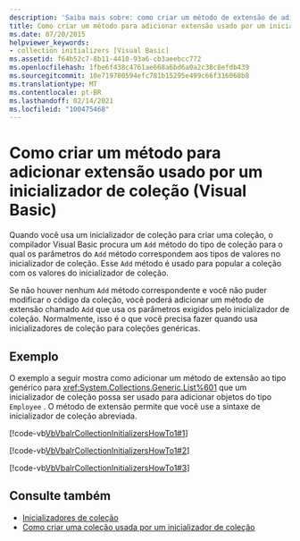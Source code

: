 ```yaml
---
description: 'Saiba mais sobre: como criar um método de extensão de adição usado por um inicializador de coleção (Visual Basic)'
title: Como criar um método para adicionar extensão usado por um inicializador de coleção
ms.date: 07/20/2015
helpviewer_keywords:
- collection initializers [Visual Basic]
ms.assetid: f64b52c7-8b11-4410-93a6-cb3aeebcc772
ms.openlocfilehash: 1fbe6f438c4761ae668a6bd6a0a2c38c8efdb439
ms.sourcegitcommit: 10e719780594efc781b15295e499c66f316068b8
ms.translationtype: MT
ms.contentlocale: pt-BR
ms.lasthandoff: 02/14/2021
ms.locfileid: "100475468"
---
```

# <a name="how-to-create-an-add-extension-method-used-by-a-collection-initializer-visual-basic"></a>Como criar um método para adicionar extensão usado por um inicializador de coleção (Visual Basic)

Quando você usa um inicializador de coleção para criar uma coleção, o compilador Visual Basic procura um `Add` método do tipo de coleção para o qual os parâmetros do `Add` método correspondem aos tipos de valores no inicializador de coleção. Esse `Add` método é usado para popular a coleção com os valores do inicializador de coleção.  
  
 Se não houver nenhum `Add` método correspondente e você não puder modificar o código da coleção, você poderá adicionar um método de extensão chamado `Add` que usa os parâmetros exigidos pelo inicializador de coleção. Normalmente, isso é o que você precisa fazer quando usa inicializadores de coleção para coleções genéricas.  
  
## <a name="example"></a>Exemplo  

 O exemplo a seguir mostra como adicionar um método de extensão ao tipo genérico para <xref:System.Collections.Generic.List%601> que um inicializador de coleção possa ser usado para adicionar objetos do tipo `Employee` . O método de extensão permite que você use a sintaxe de inicializador de coleção abreviada.  
  
 [!code-vb[VbVbalrCollectionInitializersHowTo1#1](~/samples/snippets/visualbasic/VS_Snippets_VBCSharp/VbVbalrCollectionInitializersHowTo1/VB/Module1.vb#1)]  
  
 [!code-vb[VbVbalrCollectionInitializersHowTo1#2](~/samples/snippets/visualbasic/VS_Snippets_VBCSharp/VbVbalrCollectionInitializersHowTo1/VB/Module1.vb#2)]  
  
 [!code-vb[VbVbalrCollectionInitializersHowTo1#3](~/samples/snippets/visualbasic/VS_Snippets_VBCSharp/VbVbalrCollectionInitializersHowTo1/VB/Module1.vb#3)]  
  
## <a name="see-also"></a>Consulte também

- [Inicializadores de coleção](index.md)
- [Como criar uma coleção usada por um inicializador de coleção](how-to-create-a-collection-used-by-a-collection-initializer.md)
